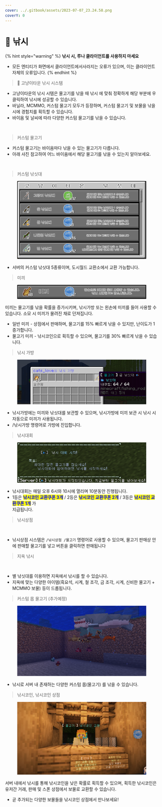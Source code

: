 ```yaml
---
cover: ../.gitbook/assets/2023-07-07_23.24.58.png
coverY: 0
---
```


# 🎣 낚시

{% hint style="warning" %}
**낚시 시, 루나 클라이언트를 사용하지 마세요**

* 모든 엔티티가 화면에서 클라이언트에서사라지는 오류가 있으며, 이는 클라이언트 자체의 오류입니다.
{% endhint %}

> 🐳 고냥이타운 낚시 시스템

* 고냥이타운의 낚시 시템은 물고기를 낚을 때 낚시 에 맞춰 정확하게 해당 부분에 우 클릭하여 낚시에 성공할 수 있습니다.
* 바닐라, MCMMO, 커스텀 물고기 모두가 등장하며, 커스텀 물고기 및 보물을 낚을 시에 경험치를 획득할 수 있습니다.
* 바이옴 및 날씨에 따라 다양한 커스텀 물고기를 낚을 수 있습니다.

<figure><img src="../.gitbook/assets/오버월드2.gif" alt=""><figcaption></figcaption></figure>

> 커스텀 물고기

* 커스텀 물고기는 바이옴마다 낚을 수 있는 물고기가 다릅니다.
* 아래 사진 참고하여 어느 바이옴에서 해당 물고기를 낚을 수 있는지 알아보세요.

<figure><img src="../.gitbook/assets/낚시 물고기.png" alt=""><figcaption></figcaption></figure>

> 커스텀 낚싯대

<figure><img src="../.gitbook/assets/낚싯대.png" alt=""><figcaption></figcaption></figure>

* 서버의 커스텀 낚싯대 5종류이며, 도시월드 교환소에서 교환 가능합니다.

> 미끼

<figure><img src="../.gitbook/assets/미끼.png" alt=""><figcaption></figcaption></figure>

미끼는 물고기를 낚을 확률을 증가시키며, 낚시가방 또는 왼손에 미끼를 들어 사용할 수 있습니다. 소모 시 미끼가 물려진 채로 던져집니다.

* 일반 미끼 - 상점에서 판매하며, 물고기를 15% 빠르게 낚을 수 있지만, 난이도가 1 증가합니다.
* 물고기 미끼 - 낚시코인으로 획득할 수 있으며, 물고기를 30% 빠르게 낚을 수 있습니다.

> 낚시 가방

<figure><img src="../.gitbook/assets/unknown (5).png" alt=""><figcaption></figcaption></figure>

* 낚시가방에는 미끼와 낚싯대를 보관할 수 있으며, 낚시가방에 미끼 보관 시 낚시 시 자동으로 미끼가 사용됩니다.
* /낚시가방 명령어로 가방에 진입합니다.

> 낚시대회

<figure><img src="../.gitbook/assets/낚시대회.PNG" alt=""><figcaption></figcaption></figure>

* 낚시대회는 매일 오후 6시와 10시에 열리며 10분동안 진행됩니다.
* 1등은 <mark style="color:blue;">**낚시코인 교환쿠폰 3개**</mark> / 2등은 <mark style="color:blue;">**낚시코인 교환쿠폰 2개**</mark> / 3등은 <mark style="color:blue;">**낚시코인 교환쿠폰 1개**</mark> 가\
  지급됩니다.

> 낚시상점

<figure><img src="../.gitbook/assets/낚시상점.gif" alt=""><figcaption></figcaption></figure>

* 낚시상점 시스템은 `/낚시상점 /물고기` 명령어로 사용할 수 있으며, 물고기 판매상 안에 판매할 물고기를 넣고 버튼을 클릭하면 판매됩니다

> 지옥 낚시

<figure><img src="../.gitbook/assets/지옥월드2.gif" alt=""><figcaption></figcaption></figure>

* 별 낚싯대를 이용하면 지옥에서 낚시를 할 수 있습니다.
* 지옥에 맞는 다양한 아이템(흑요석, 시계, 철 조각, 금 조각, 시계, 신비한 물고기 + MCMMO 보물) 등이 드롭됩니다.

> 커스텀 몹 물고기 (추가예정)

<figure><img src="../.gitbook/assets/unknown.png" alt=""><figcaption></figcaption></figure>

* 낚시로 서버 내 존재하는 다양한 커스텀 몹(물고기) 를 낚을 수 있습니다.

> 낚시코인, 낚시코인 상점

<figure><img src="../.gitbook/assets/2023-04-02_12.56.57.png" alt=""><figcaption></figcaption></figure>

서버 내에서 낚시를 통해 낚시코인을 낮은 확률로 획득할 수 있으며, 획득한 낚시코인은 유저간 거래, 판매 및 스폰 상점에서 보물로 교환할 수 있습니다.

* 곧 추가되는 다양한 보물들을 낚시코인 상점에서 만나보세요!
